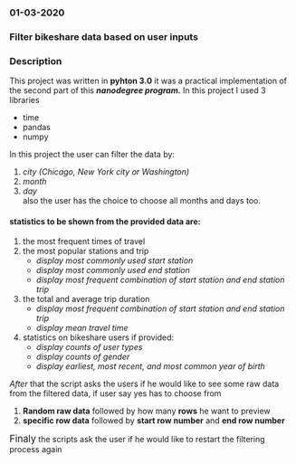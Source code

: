 ### 01-03-2020

### Filter bikeshare data based on user inputs


### Description
This project was written in **pyhton 3.0** it was a practical implementation of the second part of this ***nanodegree program.*** In this project I used 3 libraries
* time  
* pandas
* numpy

In this project the user can filter the data by:
 1. *city (Chicago, New York city or Washington)*
 2. *month*
 3. *day* <br/>
also the user has the choice to choose all months and days too. <br />

#### statistics to be shown from the provided data are:
1. the most frequent times of travel
2. the most popular stations and trip
      * *display most commonly used start station*
      * *display most commonly used end station*
      * *display most frequent combination of start station and end station trip*
3. the total and average trip duration
     * *display most frequent combination of start station and end station trip*
     * *display mean travel time*
4. statistics on bikeshare users if provided:
     * *display counts of user types*
     * *display counts of gender*
     * *display earliest, most recent, and most common year of birth* <br />

*After* that the script asks the users if he would like to see some raw data from the filtered data, if user say yes has to choose from
1. **Random raw data** followed by how many **rows** he want to preview
2. **specific row data** followed by **start row number** and **end row number** <br />

<span style="font-size:larger;">Finaly</span> the scripts ask the user if he would like to restart the filtering process again
